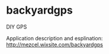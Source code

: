 # backyardgps
DIY GPS


Application description and esplination: http://mezcel.wixsite.com/backyardgps
